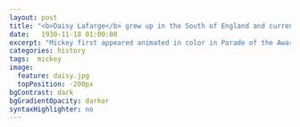 ```yaml
---
layout: post
title: "<b>Daisy Lafarge</b> grew up in the South of England and currently lives in Glasgow, where she is pursuing a PhD. Her work has appeared in publications such as <i>Poetry London</i>, <i>Tender</i>, the <i>White Review</i> (online), <i>The Poetry Review</i>, and elsewhere. She was awarded first prize in the Poetry Book Society National Student Poetry Competition 2015 and is currently at work on a novel."
date:   1930-11-18 01:00:00
excerpt: "Mickey first appeared animated in color in Parade of the Award Nominees in 1932, however the film strip was..."
categories: history
tags:  mickey
image:
  feature: daisy.jpg
  topPosition: -200px
bgContrast: dark
bgGradientOpacity: darker
syntaxHighlighter: no
---
```

